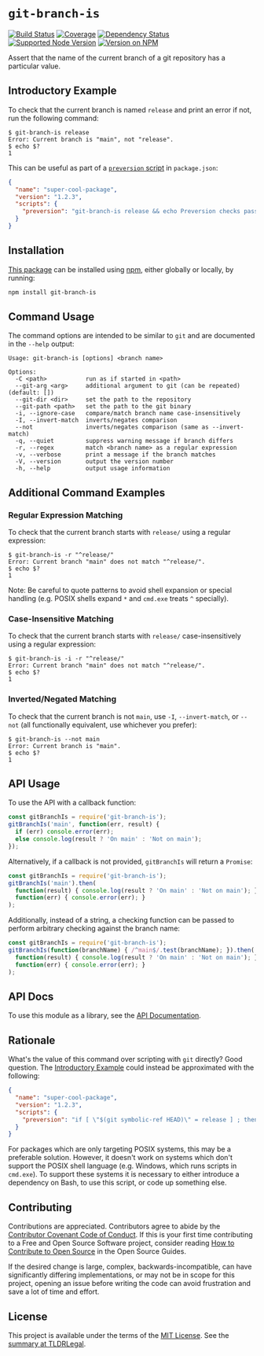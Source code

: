 `git-branch-is`
===============

[![Build Status](https://img.shields.io/github/actions/workflow/status/kevinoid/git-branch-is/node.js.yml?branch=main&style=flat&label=build)](https://github.com/kevinoid/git-branch-is/actions?query=branch%3Amain)
[![Coverage](https://img.shields.io/codecov/c/github/kevinoid/git-branch-is/main.svg?style=flat)](https://app.codecov.io/gh/kevinoid/git-branch-is/branch/main)
[![Dependency Status](https://img.shields.io/david/kevinoid/git-branch-is.svg?style=flat)](https://david-dm.org/kevinoid/git-branch-is)
[![Supported Node Version](https://img.shields.io/node/v/git-branch-is.svg?style=flat)](https://www.npmjs.com/package/git-branch-is)
[![Version on NPM](https://img.shields.io/npm/v/git-branch-is.svg?style=flat)](https://www.npmjs.com/package/git-branch-is)

Assert that the name of the current branch of a git repository has a particular value.

## Introductory Example

To check that the current branch is named `release` and print an error if not,
run the following command:

```
$ git-branch-is release
Error: Current branch is "main", not "release".
$ echo $?
1
```

This can be useful as part of a [`preversion`
script](https://docs.npmjs.com/cli/version) in `package.json`:

```json
{
  "name": "super-cool-package",
  "version": "1.2.3",
  "scripts": {
    "preversion": "git-branch-is release && echo Preversion checks passed."
  }
}
```

## Installation

[This package](https://www.npmjs.com/package/browserify) can be installed
using [npm](https://www.npmjs.com/), either globally or locally, by running:

```sh
npm install git-branch-is
```

## Command Usage

The command options are intended to be similar to `git` and are documented in
the `--help` output:

```
Usage: git-branch-is [options] <branch name>

Options:
  -C <path>           run as if started in <path>
  --git-arg <arg>     additional argument to git (can be repeated) (default: [])
  --git-dir <dir>     set the path to the repository
  --git-path <path>   set the path to the git binary
  -i, --ignore-case   compare/match branch name case-insensitively
  -I, --invert-match  inverts/negates comparison
  --not               inverts/negates comparison (same as --invert-match)
  -q, --quiet         suppress warning message if branch differs
  -r, --regex         match <branch name> as a regular expression
  -v, --verbose       print a message if the branch matches
  -V, --version       output the version number
  -h, --help          output usage information
```

## Additional Command Examples

### Regular Expression Matching

To check that the current branch starts with `release/` using a regular
expression:

```
$ git-branch-is -r "^release/"
Error: Current branch "main" does not match "^release/".
$ echo $?
1
```

Note:  Be careful to quote patterns to avoid shell expansion or special
handling (e.g. POSIX shells expand `*` and `cmd.exe` treats `^` specially).

### Case-Insensitive Matching

To check that the current branch starts with `release/` case-insensitively
using a regular expression:

```
$ git-branch-is -i -r "^release/"
Error: Current branch "main" does not match "^release/".
$ echo $?
1
```

### Inverted/Negated Matching

To check that the current branch is not `main`, use `-I`, `--invert-match`,
or `--not` (all functionally equivalent, use whichever you prefer):

```
$ git-branch-is --not main
Error: Current branch is "main".
$ echo $?
1
```

## API Usage

To use the API with a callback function:

```js
const gitBranchIs = require('git-branch-is');
gitBranchIs('main', function(err, result) {
  if (err) console.error(err);
  else console.log(result ? 'On main' : 'Not on main');
});
```

Alternatively, if a callback is not provided, `gitBranchIs` will return a
`Promise`:

```js
const gitBranchIs = require('git-branch-is');
gitBranchIs('main').then(
  function(result) { console.log(result ? 'On main' : 'Not on main'); },
  function(err) { console.error(err); }
);
```

Additionally, instead of a string, a checking function can be passed to
perform arbitrary checking against the branch name:

```js
const gitBranchIs = require('git-branch-is');
gitBranchIs(function(branchName) { /^main$/.test(branchName); }).then(
  function(result) { console.log(result ? 'On main' : 'Not on main'); },
  function(err) { console.error(err); }
);
```

## API Docs

To use this module as a library, see the [API
Documentation](https://kevinoid.github.io/git-branch-is/api).

## Rationale

What's the value of this command over scripting with `git` directly?  Good
question.  The [Introductory Example](#introductory-example) could instead be
approximated with the following:

```json
{
  "name": "super-cool-package",
  "version": "1.2.3",
  "scripts": {
    "preversion": "if [ \"$(git symbolic-ref HEAD)\" = release ] ; then echo Preversion checks passed. ; else echo Error: Not on branch release. ; exit 1 ; fi"
  }
}
```

For packages which are only targeting POSIX systems, this may be a preferable
solution.  However, it doesn't work on systems which don't support the POSIX
shell language (e.g. Windows, which runs scripts in `cmd.exe`).  To support
these systems it is necessary to either introduce a dependency on Bash, to
use this script, or code up something else.

## Contributing

Contributions are appreciated.  Contributors agree to abide by the [Contributor
Covenant Code of
Conduct](https://www.contributor-covenant.org/version/1/4/code-of-conduct.html).
If this is your first time contributing to a Free and Open Source Software
project, consider reading [How to Contribute to Open
Source](https://opensource.guide/how-to-contribute/)
in the Open Source Guides.

If the desired change is large, complex, backwards-incompatible, can have
significantly differing implementations, or may not be in scope for this
project, opening an issue before writing the code can avoid frustration and
save a lot of time and effort.

## License

This project is available under the terms of the [MIT License](LICENSE.txt).
See the [summary at TLDRLegal](https://tldrlegal.com/license/mit-license).
